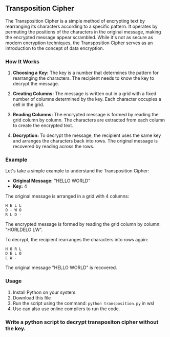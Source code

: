 ## Transposition Cipher

The Transposition Cipher is a simple method of encrypting text by rearranging its characters according to a specific pattern. It operates by permuting the positions of the characters in the original message, making the encrypted message appear scrambled. While it's not as secure as modern encryption techniques, the Transposition Cipher serves as an introduction to the concept of data encryption.

### How It Works

1. **Choosing a Key:** The key is a number that determines the pattern for rearranging the characters. The recipient needs to know the key to decrypt the message.

2. **Creating Columns:** The message is written out in a grid with a fixed number of columns determined by the key. Each character occupies a cell in the grid.

3. **Reading Columns:** The encrypted message is formed by reading the grid column by column. The characters are extracted from each column to create the encrypted text.

4. **Decryption:** To decrypt the message, the recipient uses the same key and arranges the characters back into rows. The original message is recovered by reading across the rows.

### Example

Let's take a simple example to understand the Transposition Cipher:

- **Original Message:** "HELLO WORLD"
- **Key:** 4

The original message is arranged in a grid with 4 columns:

```
H E L L
O - W O
R L D -
```
The encrypted message is formed by reading the grid column by column: "HORLDELO LW".

To decrypt, the recipient rearranges the characters into rows again:

```
H O R L
D E L O
L W -
```
The original message "HELLO WORLD" is recovered.

### Usage

1. Install Python on your system.
2. Download this file
3. Run the script using the command: `python transposition.py` in wsl
4. Use can also use online compilers to run the code.

### Write a python script to decrypt transpositon cipher without the key.

